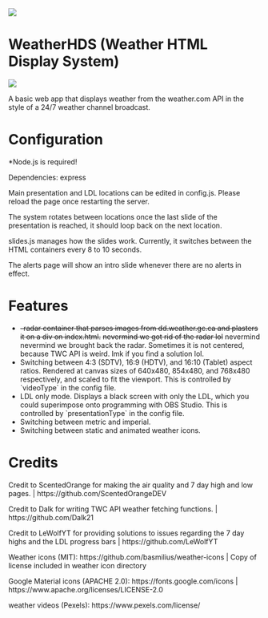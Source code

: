 <img src="https://github.com/SSPWXR0/weatherhds1/blob/master/public/images/hdslogo_2024.png">
<body>
  <h1>WeatherHDS (Weather HTML Display System)</h1>

  <img src="https://github.com/SSPWXR0/weatherhds1/blob/master/public/images/hds_screenshots.jpg">

  <p>A basic web app that displays weather from the weather.com API in the style of a 24/7 weather channel broadcast.</p>

  <h1>Configuration</h1>

  <p>*Node.js is required!</p>

  <p>Dependencies: express</p>
  <p>Main presentation and LDL locations can be edited in config.js. Please reload the page once restarting the server.</p>
  <p>The system rotates between locations once the last slide of the presentation is reached, it should loop back on the next location.</p>
  <p>slides.js manages how the slides work. Currently, it switches between the HTML containers every 8 to 10 seconds.</p>
  <p>The alerts page will show an intro slide whenever there are no alerts in effect.</p>

  <h1>Features</h1>
  <ul>
    <li>  <s>-radar container that parses images from dd.weather.gc.ca and plasters it on a div on index.html.</s> <s>nevermind we got rid of the radar lol</s>
  nevermind nevermind we brought back the radar. Sometimes it is not centered, because TWC API is weird. lmk if you find a solution lol.</li>
    <li>Switching between 4:3 (SDTV), 16:9 (HDTV), and 16:10 (Tablet) aspect ratios. Rendered at canvas sizes of 640x480, 854x480, and 768x480 respectively, and scaled to fit the viewport. This is controlled by `videoType` in the config file.</li>
    <li>LDL only mode. Displays a black screen with only the LDL, which you could superimpose onto programming with OBS Studio. This is controlled by `presentationType` in the config file.</li>
    <li>Switching between metric and imperial.</li>
    <li>Switching between static and animated weather icons.</li>
  </ul> 


  <h1>Credits</h1>
    <p>Credit to ScentedOrange for making the air quality and 7 day high and low pages. | https://github.com/ScentedOrangeDEV</p>
    <p>Credit to Dalk for writing TWC API weather fetching functions. | https://github.com/Dalk21</p>
    <p>Credit to LeWolfYT for providing solutions to issues regarding the 7 day highs and the LDL progress bars | https://github.com/LeWolfYT</p>
  <p>Weather icons (MIT): https://github.com/basmilius/weather-icons | Copy of license included in weather icon directory</p>
  <p>Google Material icons (APACHE 2.0): https://fonts.google.com/icons | https://www.apache.org/licenses/LICENSE-2.0</p>
  <p>weather videos (Pexels): https://www.pexels.com/license/</p>

<!--
  <h1>Unresolved Issues</h1>
  <p>Always report issues on the issues page!</p>
  <ul>
    <li>Progress bar will occasionally not show, but will show normally at the next location.</li>
  </ul> -->
</body>